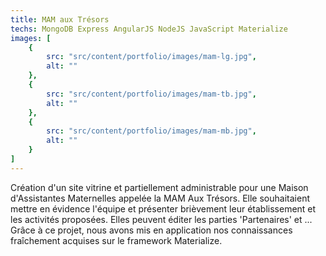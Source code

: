 ```yaml
---
title: MAM aux Trésors
techs: MongoDB Express AngularJS NodeJS JavaScript Materialize
images: [
    {
        src: "src/content/portfolio/images/mam-lg.jpg",
        alt: ""
    },
    {
        src: "src/content/portfolio/images/mam-tb.jpg",
        alt: ""
    },
    {
        src: "src/content/portfolio/images/mam-mb.jpg",
        alt: ""
    }
]
---
```


Création d'un site vitrine et partiellement administrable pour une Maison d'Assistantes Maternelles appelée la MAM Aux Trésors. Elle souhaitaient mettre en évidence l'équipe et présenter brièvement leur établissement et les activités proposées. Elles peuvent éditer les parties 'Partenaires' et ... Grâce à ce projet, nous avons mis en application nos connaissances fraîchement acquises sur le framework Materialize.
